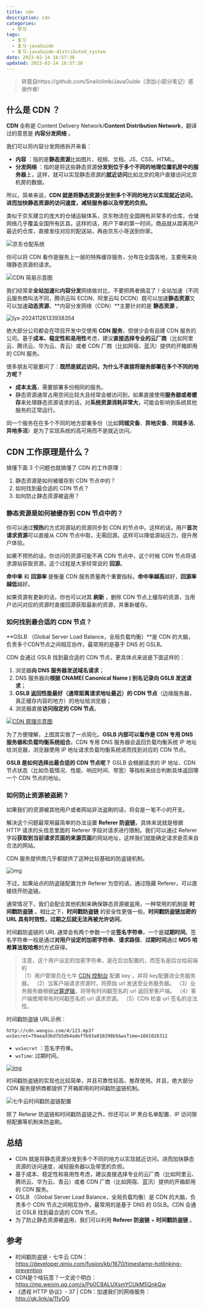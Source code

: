 ```yaml
---
title: cdn
description: cdn
categories:
  - 学习
tags:
  - 复习
  - 复习-javaGuide
  - 复习-javaGuide-distributed_system
date: 2023-02-14 16:57:38
updated: 2023-02-14 16:57:38
---
```


> 转载自https://github.com/Snailclimb/JavaGuide（添加小部分笔记）感谢作者!

## 什么是 CDN ？

**CDN** 全称是 Content Delivery Network/**Content Distribution Network**，翻译过的意思是 **内容分发网络** 。

我们可以将内容分发网络拆开来看：

- **内容** ：指的是**静态资源**比如图片、视频、文档、JS、CSS、HTML。
- **分发网络** ：指的是将这些静态资源**分发到位于多个不同的地理位置机房中的服务器**上，这样，就可以实现静态资源的**就近访问**比如北京的用户直接访问北京机房的数据。

所以，简单来说，**CDN 就是将静态资源分发到多个不同的地方以实现就近访问，进而加快静态资源的访问速度，减轻服务器以及带宽的负担。**

类似于京东建立的庞大的仓储运输体系，京东物流在全国拥有非常多的仓库，仓储网络几乎覆盖全国所有区县。这样的话，用户下单的第一时间，商品就从距离用户最近的仓库，直接发往对应的配送站，再由京东小哥送到你家。

 ![京东仓配系统](attachments/img/lyx-20241126133937321.jpg) 

你可以将 CDN 看作是服务上一层的特殊缓存服务，分布在全国各地，主要用来处理静态资源的请求。

 ![CDN 简易示意图](attachments/img/lyx-20241126133937906.jpg) 

我们经常拿**全站加速**和**内容分发**网络做对比，不要把两者搞混了！全站加速（不同云服务商叫法不同，腾讯云叫 ECDN、阿里云叫 DCDN）既可以加速**静态资源**又可以加速**动态资源**，**内容分发网络（CDN）**主要针对的是 **静态资源** 。

  ![lyx-20241126133938354](attachments/img/lyx-20241126133938354.png)

绝大部分公司都会在项目开发中交使用 **CDN 服务**，但很少会有自建 CDN 服务的公司。基于**成本、稳定性和易用性**考虑，建议**直接选择专业的云厂商**（比如阿里云、腾讯云、华为云、青云）或者 CDN 厂商（比如网宿、蓝汛）提供的开箱即用的 CDN 服务。

很多朋友可能要问了：**既然是就近访问，为什么不直接将服务部署在多个不同的地方呢？**

- **成本太高**，需要部署多份相同的服务。
- 静态资源通常占用空间比较大且经常会被访问到，如果直接使用**服务器或者缓存**来处理静态资源请求的话，对**系统资源消耗非常大**，可能会影响到系统其他服务的正常运行。

同一个服务在在多个不同的地方部署多份（比如**同城灾备**、**异地灾备**、**同城多活**、**异地多活**）是为了实现系统的高可用而不是就近访问。

## CDN 工作原理是什么？

搞懂下面 3 个问题也就搞懂了 CDN 的工作原理：

1. 静态资源是如何被缓存到 CDN 节点中的？
2. 如何找到最合适的 CDN 节点？
3. 如何防止静态资源被盗用？

### 静态资源是如何被缓存到 CDN 节点中的？

你可以通过**预热**的方式将源站的资源同步到 CDN 的节点中。这样的话，用户**首次请求资源**可以直接从 CDN 节点中取，无需回源。这样可以降低源站压力，提升用户体验。

如果不预热的话，你访问的资源可能不再 CDN 节点中，这个时候 CDN 节点将请求源站获取资源，这个过程是大家经常说的 **回源**。

**命中率** 和 **回源率** 是衡量 CDN 服务质量两个重要指标。**命中率越高**越好，**回源率越低**越好。

如果资源有更新的话，你也可以对其 **刷新** ，删除 CDN 节点上缓存的资源，当用户访问对应的资源时直接回源获取最新的资源，并重新缓存。

### 如何找到最合适的 CDN 节点？

**GSLB （Global Server Load Balance，全局负载均衡）**是 CDN 的大脑，负责多个CDN节点之间相互协作，最常用的是基于 DNS 的 GSLB。

CDN 会通过 GSLB 找到最合适的 CDN 节点，更具体点来说是下面这样的：

1. 浏览器**向 DNS 服务器发送域名请求**；
2. DNS 服务器向**根据 CNAME( Canonical Name ) 别名记录向 GSLB 发送请求**；
3. **GSLB 返回性能最好（通常距离请求地址最近）的 CDN 节点**（边缘服务器，真正缓存内容的地方）的地址给浏览器；
4. 浏览器直接**访问指定的 CDN 节点**。

[![CDN 原理示意图](https://camo.githubusercontent.com/a4a53932842293cc9fd7301a404bc0f8225b02625f8495c2c0bd415dac60d277/68747470733a2f2f67756964652d626c6f672d696d616765732e6f73732d636e2d7368656e7a68656e2e616c6979756e63732e636f6d2f6769746875622f6a61766167756964652f686967682d706572666f726d616e63652f63646e2f63646e2d6f766572766965772e706e67)](https://camo.githubusercontent.com/a4a53932842293cc9fd7301a404bc0f8225b02625f8495c2c0bd415dac60d277/68747470733a2f2f67756964652d626c6f672d696d616765732e6f73732d636e2d7368656e7a68656e2e616c6979756e63732e636f6d2f6769746875622f6a61766167756964652f686967682d706572666f726d616e63652f63646e2f63646e2d6f766572766965772e706e67)

为了方便理解，上图其实做了一点简化。**GSLB 内部可以看作是 CDN 专用 DNS 服务器和负载均衡系统组合**。CDN 专用 DNS 服务器会返回负载均衡系统 IP 地址给浏览器，浏览器使用 IP 地址请求负载均衡系统进而找到对应的 CDN 节点。

**GSLB 是如何选择出最合适的 CDN 节点呢？** GSLB 会根据请求的 IP 地址、CDN 节点状态（比如负载情况、性能、响应时间、带宽）等指标来综合判断具体返回哪一个 CDN 节点的地址。

### 如何防止资源被盗刷？

如果我们的资源被其他用户或者网站非法盗刷的话，将会是一笔不小的开支。

解决这个问题最常用最简单的办法设置 **Referer 防盗链**，具体来说就是根据 HTTP 请求的头信息里面的 Referer 字段对请求进行限制。我们可以通过 Referer 字段**获取到当前请求页面的来源页面**的网站地址，这样我们就能确定请求是否来自合法的网站。

CDN 服务提供商几乎都提供了这种比较基础的防盗链机制。

 ![img](attachments/img/lyx-20241126133938790.jpg)

不过，如果站点的防盗链配置允许 Referer 为空的话，通过隐藏 Referer，可以直接绕开防盗链。

通常情况下，我们会配合其他机制来确保静态资源被盗用，一种常用的机制是 **时间戳防盗链** 。相比之下，**时间戳防盗链** 的安全性更强一些。**时间戳防盗链加密的 URL 具有时效性，过期之后就无法再被允许访问**。

时间戳防盗链的 URL 通常会有两个参数一个是**签名字符串**，一个是**过期时间**。签名字符串一般是通过**对用户设定的加密字符串**、**请求路径**、**过期时间**通过 **MD5 哈希算法取哈希**的方式获得。

> 注意，这个用户设定的加密字符串，是在后台配置的，而签名是后台给前端的  
> （1）用户管理员在七牛 [CDN 控制台](https://portal.qiniu.com/cdn/domain) 配置 key ，并将 key配置进业务服务器。
> （2）当客户端请求资源时，将原始 url 发送至业务服务器。
> （3）业务服务器根据[计算逻辑](https://developer.qiniu.com/fusion/3841/timestamp-hotlinking-prevention-fusion#3)，将带有时间戳签名的 url 返回至客户端。
> （4）客户端使用带有时间戳签名的 url 请求资源。
> （5）CDN 检查 url 签名的合法性。

时间戳防盗链 URL示例：

```
http://cdn.wangsu.com/4/123.mp3? wsSecret=79aead3bd7b5db4adeffb93a010298b5&wsTime=1601026312
```

- `wsSecret` ：签名字符串。
- `wsTime`: 过期时间。

[![img](https://camo.githubusercontent.com/84449c907ccfdeca1668766dfd86024e47508e8e921f0b0bd0e1038eb0d6e020/68747470733a2f2f67756964652d626c6f672d696d616765732e6f73732d636e2d7368656e7a68656e2e616c6979756e63732e636f6d2f6769746875622f6a61766167756964652f686967682d706572666f726d616e63652f63646e2f74696d657374616d702d616e74692d74686566742e706e67)](https://camo.githubusercontent.com/84449c907ccfdeca1668766dfd86024e47508e8e921f0b0bd0e1038eb0d6e020/68747470733a2f2f67756964652d626c6f672d696d616765732e6f73732d636e2d7368656e7a68656e2e616c6979756e63732e636f6d2f6769746875622f6a61766167756964652f686967682d706572666f726d616e63652f63646e2f74696d657374616d702d616e74692d74686566742e706e67)

时间戳防盗链的实现也比较简单，并且可靠性较高，推荐使用。并且，绝大部分 CDN 服务提供商都提供了开箱即用的时间戳防盗链机制。

 ![七牛云时间戳防盗链配置](attachments/img/lyx-20241126133939333.jpg) 

除了 Referer 防盗链和时间戳防盗链之外，你还可以 IP 黑白名单配置、IP 访问限频配置等机制来防盗刷。

## 总结

- CDN 就是将静态资源分发到多个不同的地方以实现就近访问，进而加快静态资源的访问速度，减轻服务器以及带宽的负担。
- 基于成本、稳定性和易用性考虑，建议直接选择专业的云厂商（比如阿里云、腾讯云、华为云、青云）或者 CDN 厂商（比如网宿、蓝汛）提供的开箱即用的 CDN 服务。
- GSLB （Global Server Load Balance，全局负载均衡）是 CDN 的大脑，负责多个 CDN 节点之间相互协作，最常用的是基于 DNS 的 GSLB。CDN 会通过 GSLB 找到最合适的 CDN 节点。
- 为了防止静态资源被盗用，我们可以利用 **Referer 防盗链** + **时间戳防盗链** 。

## 参考

- 时间戳防盗链 - 七牛云 CDN：https://developer.qiniu.com/fusion/kb/1670/timestamp-hotlinking-prevention
- CDN是个啥玩意？一文说个明白：https://mp.weixin.qq.com/s/Pp0C8ALUXsmYCUkM5QnkQw
- 《透视 HTTP 协议》- 37 | CDN：加速我们的网络服务：http://gk.link/a/11yOG